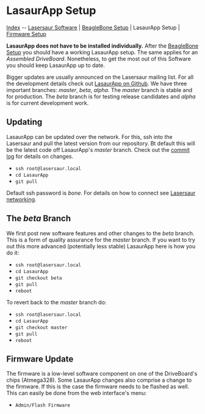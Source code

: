 LasaurApp Setup
===============

[Index](index.md) -- [Lasersaur Software](software.md) | [BeagleBone Setup](bbb_setup.md) | LasaurApp Setup | [Firmware Setup](firmware_setup.md)

**LasaurApp does not have to be installed individually.** After the [BeagleBone Setup](bbb_setup.md) you should have a working LasaurApp setup. The same applies for an *Assembled DriveBoard*. Nonetheless, to get the most out of this Software you should keep LasaurApp up to date.

Bigger updates are usually announced on the Lasersaur mailing list. For all the development details check out [LasaurApp on Github](https://github.com/stefanix/LasaurApp/). We have three important branches: *master*, *beta*, *alpha*. The *master* branch is stable and for production. The *beta* branch is for testing release candidates and *alpha* is for current development work.



Updating
------------

LasaurApp can be updated over the network. For this, ssh into the Lasersaur and pull the latest version from our repository. Bt default this will be the latest code off LasaurApp's *master* branch. Check out the [commit log](https://github.com/stefanix/LasaurApp/commits/master) for details on changes.

- `ssh root@lasersaur.local`
- `cd LasaurApp`
- `git pull`

Default ssh password is *bone*. For details on how to connect see [Lasersaur networking](networking.md).


The *beta* Branch
-----------------

We first post new software features and other changes to the *beta* branch. This is a form of quality assurance for the *master* branch. If you want to try out this more advanced (potentially less stable) LasaurApp here is how you do it:

- `ssh root@lasersaur.local`
- `cd LasaurApp`
- `git checkout beta`
- `git pull`
- `reboot`

To revert back to the *master* branch do:

- `ssh root@lasersaur.local`
- `cd LasaurApp`
- `git checkout master`
- `git pull`
- `reboot`


Firmware Update
---------------

The firmware is a low-level software component on one of the DriveBoard's chips (Atmega328). Some LasaurApp changes also comprise a change to the firmware. If this is the case the firmware needs to be flashed as well. This can easily be done from the web interface's menu:

- `Admin/Flash Firmware`

